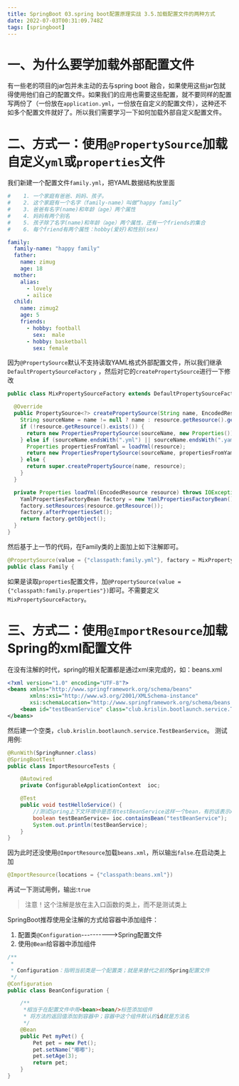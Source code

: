 ```yaml
---
title: SpringBoot 03.spring boot配置原理实战 3.5.加载配置文件的两种方式
date: 2022-07-03T00:31:09.748Z
tags: [springboot]
---
```

# 一、为什么要学加载外部配置文件

有一些老的项目的jar包并未主动的去与spring boot 融合，如果使用这些jar包就得使用他们自己的配置文件。如果我们的应用也需要这些配置，就不要同样的配置写两份了（一份放在`application.yml`，一份放在自定义的配置文件），这种还不如多个配置文件就好了。所以我们需要学习一下如何加载外部自定义配置文件。

# 二、方式一：使用`@PropertySource`加载自定义`yml`或`properties`文件

我们新建一个配置文件`family.yml`，把YAML数据结构放里面

```yaml
#    1. 一个家庭有爸爸、妈妈、孩子。
#    2. 这个家庭有一个名字（family-name）叫做“happy family”
#    3. 爸爸有名字(name)和年龄（age）两个属性
#    4. 妈妈有两个别名
#    5. 孩子除了名字(name)和年龄（age）两个属性，还有一个friends的集合
#    6. 每个friend有两个属性：hobby(爱好)和性别(sex)

family:
  family-name: "happy family"
  father:
    name: zimug
    age: 18
  mother:
    alias:
      - lovely
      - ailice
  child:
    name: zimug2
    age: 5
    friends:
      - hobby: football
        sex:  male
      - hobby: basketball
        sex: female
```

因为`@PropertySource`默认不支持读取YAML格式外部配置文件，所以我们继承`DefaultPropertySourceFactory` ，然后对它的`createPropertySource`进行一下修改

```java
public class MixPropertySourceFactory extends DefaultPropertySourceFactory {

  @Override
  public PropertySource<?> createPropertySource(String name, EncodedResource resource) throws IOException {
    String sourceName = name != null ? name : resource.getResource().getFilename();
    if (!resource.getResource().exists()) {
      return new PropertiesPropertySource(sourceName, new Properties());
    } else if (sourceName.endsWith(".yml") || sourceName.endsWith(".yaml")) {
      Properties propertiesFromYaml = loadYml(resource);
      return new PropertiesPropertySource(sourceName, propertiesFromYaml);
    } else {
      return super.createPropertySource(name, resource);
    }
  }

  private Properties loadYml(EncodedResource resource) throws IOException {
    YamlPropertiesFactoryBean factory = new YamlPropertiesFactoryBean();
    factory.setResources(resource.getResource());
    factory.afterPropertiesSet();
    return factory.getObject();
  }
}
```

然后基于上一节的代码，在Family类的上面加上如下注解即可。

```java
@PropertySource(value = {"classpath:family.yml"}, factory = MixPropertySourceFactory.class)
public class Family {
```

如果是读取`properties`配置文件，加`@PropertySource(value = {"classpath:family.properties"})`即可。不需要定义`MixPropertySourceFactory`。

# 三、方式二：使用`@ImportResource`加载Spring的xml配置文件

在没有注解的时代，spring的相关配置都是通过xml来完成的，如：beans.xml

```xml
<?xml version="1.0" encoding="UTF-8"?>
<beans xmlns="http://www.springframework.org/schema/beans"
       xmlns:xsi="http://www.w3.org/2001/XMLSchema-instance"
       xsi:schemaLocation="http://www.springframework.org/schema/beans http://www.springframework.org/schema/beans/spring-beans.xsd">
    <bean id="testBeanService" class="club.krislin.bootlaunch.service.TestBeanService"></bean>
</beans>
```

然后建一个空类，`club.krislin.bootlaunch.service.TestBeanService`。
测试用例:

```java
@RunWith(SpringRunner.class)
@SpringBootTest
public class ImportResourceTests {

    @Autowired
    private ConfigurableApplicationContext  ioc;

    @Test
    public void testHelloService() {
        //测试Spring上下文环境中是否有testBeanService这样一个bean，有的话表示xml配置文件生效
        boolean testBeanService= ioc.containsBean("testBeanService");
        System.out.println(testBeanService);
    }
}
```

因为此时还没使用`@ImportResource`加载`beans.xml`，所以输出`false`.在启动类上加

```java
@ImportResource(locations = {"classpath:beans.xml"})
```

再试一下测试用例，输出:`true`

> 注意！这个注解是放在主入口函数的类上，而不是测试类上

SpringBoot推荐使用全注解的方式给容器中添加组件：

1. 配置类`@Configuration`---------->Spring配置文件
2. 使用`@Bean`给容器中添加组件

```java
/**
 *
 * Configuration：指明当前类是一个配置类；就是来替代之前的Spring配置文件
 */
@Configuration
public class BeanConfiguration {

    /**
     *相当于在配置文件中用<bean><bean/>标签添加组件
     * 将方法的返回值添加到容器中；容器中这个组件默认的id就是方法名
     */
    @Bean
    public Pet myPet() {
        Pet pet = new Pet();
        pet.setName("嘟嘟");
        pet.setAge(3);
        return pet;
    }
}
```

